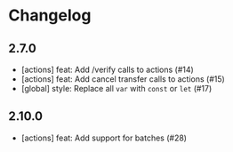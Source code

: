 # Changelog

## 2.7.0

- [actions] feat: Add /verify calls to actions (#14)
- [actions] feat: Add cancel transfer calls to actions (#15)
- [global] style: Replace all `var` with `const` or `let` (#17)

## 2.10.0
- [actions] feat: Add support for batches (#28)
